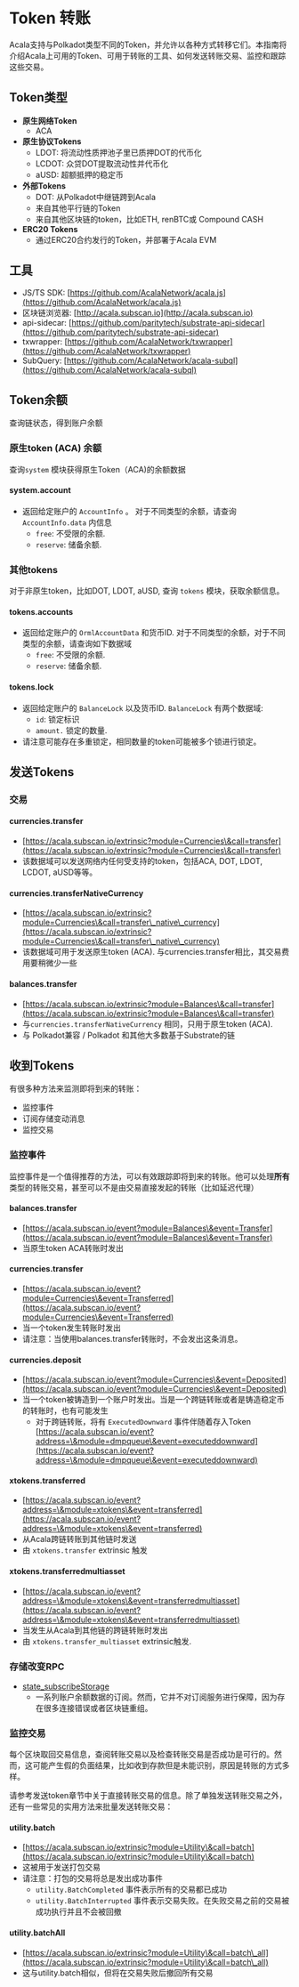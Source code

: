 # Token 转账

Acala支持与Polkadot类型不同的Token，并允许以各种方式转移它们。本指南将介绍Acala上可用的Token、可用于转账的工具、如何发送转账交易、监控和跟踪这些交易。

## Token类型

* **原生网络Token**
  * ACA
* **原生协议Tokens**
  * LDOT: 将流动性质押池子里已质押DOT的代币化&#x20;
  * LCDOT: 众贷DOT提取流动性并代币化
  * aUSD: 超额抵押的稳定币
* **外部Tokens**
  * DOT: 从Polkadot中继链跨到Acala
  * 来自其他平行链的Token
  * 来自其他区块链的token，比如ETH, renBTC或 Compound CASH
* **ERC20 Tokens**
  * 通过ERC20合约发行的Token，并部署于Acala EVM

## 工具

* JS/TS SDK: [https://github.com/AcalaNetwork/acala.js](https://github.com/AcalaNetwork/acala.js)
* 区块链浏览器: [http://acala.subscan.io](http://acala.subscan.io)
* api-sidecar: [https://github.com/paritytech/substrate-api-sidecar](https://github.com/paritytech/substrate-api-sidecar)
* txwrapper: [https://github.com/AcalaNetwork/txwrapper](https://github.com/AcalaNetwork/txwrapper)
* SubQuery: [https://github.com/AcalaNetwork/acala-subql](https://github.com/AcalaNetwork/acala-subql)

## Token余额

查询链状态，得到账户余额

### 原生token (ACA) 余额

查询`system` 模块获得原生Token（ACA)的余额数据

#### system.account

* 返回给定账户的 `AccountInfo` 。 对于不同类型的余额，请查询 `AccountInfo.data` 内信息
  * `free`: 不受限的余额.
  * `reserve`: 储备余额.

### 其他tokens

对于非原生token，比如DOT, LDOT, aUSD, 查询 `tokens` 模块，获取余额信息。

#### tokens.accounts

* 返回给定账户的 `OrmlAccountData` 和货币ID. 对于不同类型的余额，对于不同类型的余额，请查询如下数据域
  * `free`: 不受限的余额.
  * `reserve`: 储备余额.

#### tokens.lock

* 返回给定账户的 `BalanceLock` 以及货币ID. `BalanceLock` 有两个数据域:
  * `id`: 锁定标识
  * `amount.` 锁定的数量.
* 请注意可能存在多重锁定，相同数量的token可能被多个锁进行锁定。

## 发送Tokens

### 交易

#### currencies.transfer

* [https://acala.subscan.io/extrinsic?module=Currencies\&call=transfer](https://acala.subscan.io/extrinsic?module=Currencies\&call=transfer)
* 该数据域可以发送网络内任何受支持的token，包括ACA, DOT, LDOT, LCDOT, aUSD等等。

#### currencies.transferNativeCurrency

* [https://acala.subscan.io/extrinsic?module=Currencies\&call=transfer\_native\_currency](https://acala.subscan.io/extrinsic?module=Currencies\&call=transfer\_native\_currency)
* 该数据域可用于发送原生token (ACA). 与currencies.transfer相比，其交易费用要稍微少一些

#### balances.transfer

* [https://acala.subscan.io/extrinsic?module=Balances\&call=transfer](https://acala.subscan.io/extrinsic?module=Balances\&call=transfer)
* 与`currencies.transferNativeCurrency` 相同，只用于原生token (ACA).
* 与 Polkadot兼容 / Polkadot 和其他大多数基于Substrate的链

## 收到Tokens

有很多种方法来监测即将到来的转账：

* 监控事件
* 订阅存储变动消息
* 监控交易

### 监控事件

监控事件是一个值得推荐的方法，可以有效跟踪即将到来的转账。他可以处理**所有**类型的转账交易，甚至可以不是由交易直接发起的转账（比如延迟代理）

#### balances.transfer

* [https://acala.subscan.io/event?module=Balances\&event=Transfer](https://acala.subscan.io/event?module=Balances\&event=Transfer)
* 当原生token ACA转账时发出

#### currencies.transfer

* [https://acala.subscan.io/event?module=Currencies\&event=Transferred](https://acala.subscan.io/event?module=Currencies\&event=Transferred)
* 当一个token发生转账时发出
* 请注意：当使用balances.transfer转账时，不会发出这条消息。

#### currencies.deposit

* [https://acala.subscan.io/event?module=Currencies\&event=Deposited](https://acala.subscan.io/event?module=Currencies\&event=Deposited)
* 当一个token被铸造到一个账户时发出。当是一个跨链转账或者是铸造稳定币的转账时，也有可能发生&#x20;
  * 对于跨链转账，将有 `ExecutedDownward` 事件伴随着存入Token [https://acala.subscan.io/event?address=\&module=dmpqueue\&event=executeddownward](https://acala.subscan.io/event?address=\&module=dmpqueue\&event=executeddownward)

#### xtokens.transferred

* [https://acala.subscan.io/event?address=\&module=xtokens\&event=transferred](https://acala.subscan.io/event?address=\&module=xtokens\&event=transferred)
* 从Acala跨链转账到其他链时发送
* 由 `xtokens.transfer` extrinsic 触发

#### xtokens.transferredmultiasset

* [https://acala.subscan.io/event?address=\&module=xtokens\&event=transferredmultiasset](https://acala.subscan.io/event?address=\&module=xtokens\&event=transferredmultiasset)
* 当发生从Acala到其他链的跨链转账时发出
* 由 `xtokens.transfer_multiasset` extrinsic触发.

### 存储改变RPC

* [state\_subscribeStorage](https://polkadot.js.org/docs/substrate/rpc#subscribestoragekeys-vecstoragekey-storagechangeset)
  * 一系列账户余额数据的订阅。然而，它并不对订阅服务进行保障，因为存在很多连接错误或者区块链重组。

### 监控交易

每个区块取回交易信息，查阅转账交易以及检查转账交易是否成功是可行的。然而，这可能产生假的负面结果，比如收到存款但是未能识别，原因是转账的方式多样。

请参考发送token章节中关于直接转账交易的信息。除了单独发送转账交易之外，还有一些常见的实用方法来批量发送转账交易：

#### utility.batch

* [https://acala.subscan.io/extrinsic?module=Utility\&call=batch](https://acala.subscan.io/extrinsic?module=Utility\&call=batch)
* 这被用于发送打包交易
* 请注意：打包的交易将总是发出成功事件
  * `utility.BatchCompleted` 事件表示所有的交易都已成功
  * `utility.BatchInterrupted` 事件表示交易失败。在失败交易之前的交易被成功执行并且不会被回撤&#x20;

#### utility.batchAll

* [https://acala.subscan.io/extrinsic?module=Utility\&call=batch\_all](https://acala.subscan.io/extrinsic?module=Utility\&call=batch\_all)
* 这与utility.batch相似，但将在交易失败后撤回所有交易
